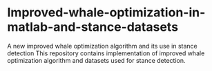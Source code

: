 # Improved-whale-optimization-in-matlab-and-stance-datasets
A new improved whale optimization algorithm and its use in stance detection
This repository contains implementation of improved whale optimization algorithm and datasets used for stance detection.
